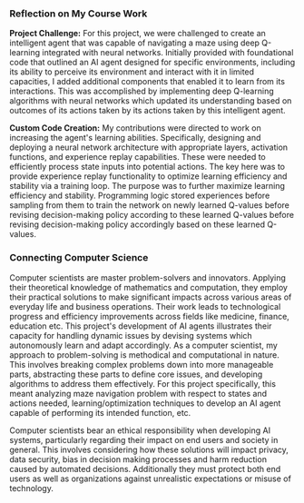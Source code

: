 ### Reflection on My Course Work

**Project Challenge:**
For this project, we were challenged to create an intelligent agent that was capable of navigating a maze using deep Q-learning integrated with neural networks. Initially provided with foundational code that outlined an AI agent designed for specific environments, including its ability to perceive its environment and interact with it in limited capacities, I added additional components that enabled it to learn from its interactions.  This was accomplished by implementing deep Q-learning algorithms with neural networks which updated its understanding based on outcomes of its actions taken by its actions taken by this intelligent agent.

**Custom Code Creation:**
My contributions were directed to work on increasing the agent's learning abilities. Specifically, designing and deploying a neural network architecture with appropriate layers, activation functions, and experience replay capabilities.  These were needed to efficiently process state inputs into potential actions. The key here was to provide experience replay functionality to optimize learning efficiency and stability via a training loop. The purpose was to further maximize learning efficiency and stability. Programming logic stored experiences before sampling from them to train the network on newly learned Q-values before revising decision-making policy according to these learned Q-values before revising decision-making policy accordingly based on these learned Q-values.

### Connecting Computer Science
Computer scientists are master problem-solvers and innovators. Applying their theoretical knowledge of mathematics and computation, they employ their practical solutions to make significant impacts across various areas of everyday life and business operations. Their work leads to technological progress and efficiency improvements across fields like medicine, finance, education etc. This project's development of AI agents illustrates their capacity for handling dynamic issues by devising systems which autonomously learn and adapt accordingly.
As a computer scientist, my approach to problem-solving is methodical and computational in nature. This involves breaking complex problems down into more manageable parts, abstracting these parts to define core issues, and developing algorithms to address them effectively. For this project specifically, this meant analyzing maze navigation problem with respect to states and actions needed, learning/optimization techniques to develop an AI agent capable of performing its intended function, etc.

Computer scientists bear an ethical responsibility when developing AI systems, particularly regarding their impact on end users and society in general. This involves considering how these solutions will impact privacy, data security, bias in decision making processes and harm reduction caused by automated decisions.  Additionally they must protect both end users as well as organizations against unrealistic expectations or misuse of technology.
